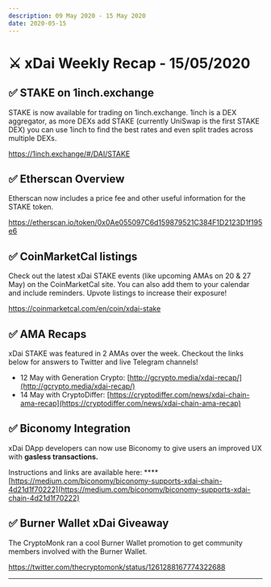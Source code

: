 ```yaml
---
description: 09 May 2020 - 15 May 2020
date: 2020-05-15
---
```


# ⚔️ xDai Weekly Recap - 15/05/2020

## ✅ **STAKE on 1inch.exchange**

STAKE is now available for trading on 1inch.exchange. 1inch is a DEX aggregator, as more DEXs add STAKE (currently UniSwap is the first STAKE DEX) you can use 1inch to find the best rates and even split trades across multiple DEXs.

https://1inch.exchange/#/DAI/STAKE

## ✅ **Etherscan Overview**

Etherscan now includes a price fee and other useful information for the STAKE token.

https://etherscan.io/token/0x0Ae055097C6d159879521C384F1D2123D1f195e6

## ✅ **CoinMarketCal listings**

Check out the latest xDai STAKE events (like upcoming AMAs on 20 & 27 May) on the CoinMarketCal site. You can also add them to your calendar and include reminders. Upvote listings to increase their exposure!

https://coinmarketcal.com/en/coin/xdai-stake

## ✅ **AMA Recaps**

xDai STAKE was featured in 2 AMAs over the week. Checkout the links below for answers to Twitter and live Telegram channels!

* 12 May with Generation Crypto: [http://gcrypto.media/xdai-recap/](http://gcrypto.media/xdai-recap/)
* 14 May with CryptoDiffer: [https://cryptodiffer.com/news/xdai-chain-ama-recap](https://cryptodiffer.com/news/xdai-chain-ama-recap)

## ✅ **Biconomy Integration**

xDai DApp developers can now use Biconomy to give users an improved UX with **gasless transactions.**

Instructions and links are available here: **** [https://medium.com/biconomy/biconomy-supports-xdai-chain-4d21d1f70222](https://medium.com/biconomy/biconomy-supports-xdai-chain-4d21d1f70222)

## ✅ Burner Wallet xDai Giveaway

The CryptoMonk ran a cool Burner Wallet promotion to get community members involved with the Burner Wallet.

https://twitter.com/thecryptomonk/status/1261288167774322688



****




